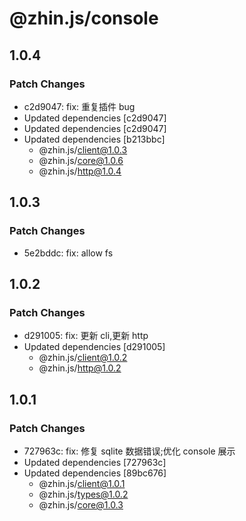 # @zhin.js/console

## 1.0.4

### Patch Changes

- c2d9047: fix: 重复插件 bug
- Updated dependencies [c2d9047]
- Updated dependencies [c2d9047]
- Updated dependencies [b213bbc]
  - @zhin.js/client@1.0.3
  - @zhin.js/core@1.0.6
  - @zhin.js/http@1.0.4

## 1.0.3

### Patch Changes

- 5e2bddc: fix: allow fs

## 1.0.2

### Patch Changes

- d291005: fix: 更新 cli,更新 http
- Updated dependencies [d291005]
  - @zhin.js/client@1.0.2
  - @zhin.js/http@1.0.2

## 1.0.1

### Patch Changes

- 727963c: fix: 修复 sqlite 数据错误;优化 console 展示
- Updated dependencies [727963c]
- Updated dependencies [89bc676]
  - @zhin.js/client@1.0.1
  - @zhin.js/types@1.0.2
  - @zhin.js/core@1.0.3
